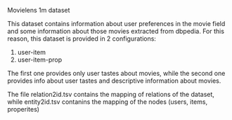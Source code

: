 Movielens 1m dataset

This dataset contains information about user preferences in the movie field and some information about those movies extracted from dbpedia. For this reason, this dataset is provided in 2 configurations:
1. user-item
2. user-item-prop

The first one provides only user tastes about movies, while the second one provides info about user tastes and descriptive information about movies.

The file relation2id.tsv contains the mapping of relations of the dataset,
while entity2id.tsv contanins the mapping of the nodes (users, items, properites)
